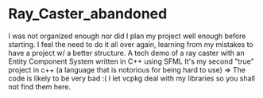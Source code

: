 # Ray_Caster_abandoned
I was not organized enough nor did I plan my project well enough before starting.
I feel the need to do it all over again, learning from my mistakes to have a project w/ a better structure.
A tech demo of a ray caster with an Entity Component System written in C++ using SFML
It's my second "true" project in c++ (a language that is notorious for being hard to use) => The code is likely to be very bad :(
I let vcpkg deal with my libraries so you shall not find them here.
